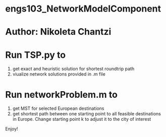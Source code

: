 # engs103_NetworkModelComponent
# Author: Nikoleta Chantzi

# Run TSP.py to 
  1. get exact and heuristic solution for shortest roundtrip path
  2. viualize network solutions provided in .m file

# Run networkProblem.m to 
  1. get MST for selected European destinations 
  2. get shortest path between one starting point to all feasible destinations in Europe. Change starting point k to adjust it to the city of interest
  
  Enjoy!
